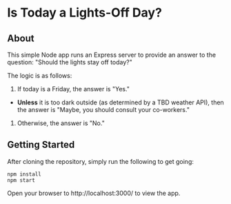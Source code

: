 # Is Today a Lights-Off Day?

## About

This simple Node app runs an Express server to provide an answer to the question: "Should the lights stay off today?"

The logic is as follows:

1. If today is a Friday, the answer is "Yes."
  * **Unless** it is too dark outside (as determined by a TBD weather API), then
    the answer is "Maybe, you should consult your co-workers."
1. Otherwise, the answer is "No."

## Getting Started

After cloning the repository, simply run the following to get going:

```
npm install
npm start
```

Open your browser to http://localhost:3000/ to view the app.
